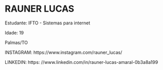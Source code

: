 <body>
  <h1> RAUNER LUCAS</h1>
  <p> Estudante: IFTO - Sistemas para internet</p>
  <p> Idade: 19</p>
  <p> Palmas/TO </p>
  <p>INSTAGRAM: https://www.instagram.com/rauner_lucas/</p>
  <p>LINKEDIN: https: //www.linkedin.com/in/rauner-lucas-amaral-0b3a8a199</p>
</body>
